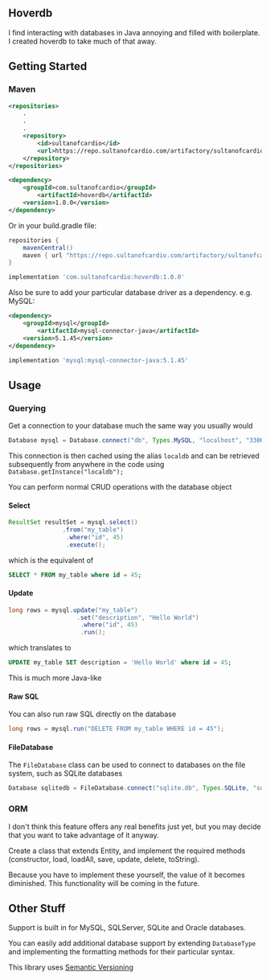 ## Hoverdb

I find interacting with databases in Java annoying and filled with boilerplate. I created hoverdb to take much of that 
away.

## Getting Started

### Maven

```xml
<repositories>
    .
    .
    .
    <repository>
        <id>sultanofcardio</id>
        <url>https://repo.sultanofcardio.com/artifactory/sultanofcardio</url>
    </repository>
</repositories>

<dependency>
    <groupId>com.sultanofcardio</groupId>
        <artifactId>hoverdb</artifactId>
    <version>1.0.0</version>
</dependency>
```
Or in your build.gradle file:
```groovy
repositories {
    mavenCentral()
    maven { url "https://repo.sultanofcardio.com/artifactory/sultanofcardio" }
}

implementation 'com.sultanofcardio:hoverdb:1.0.0'
``` 

Also be sure to add your particular database driver as a dependency. e.g. MySQL:
```xml
<dependency>
    <groupId>mysql</groupId>
        <artifactId>mysql-connector-java</artifactId>
    <version>5.1.45</version>
</dependency>
```
```groovy
implementation 'mysql:mysql-connector-java:5.1.45'
```

## Usage

### Querying

Get a connection to your database much the same way you usually would

```java
Database mysql = Database.connect("db", Types.MySQL, "localhost", "3306", "root", "password", "localdb");
```

This connection is then cached using the alias `localdb` and can be retrieved subsequently from anywhere in the code using `Database.getInstance("localdb");`

You can perform normal CRUD operations with the database object

#### Select
```java
ResultSet resultSet = mysql.select()
			   .from("my_table")
			    .where("id", 45)
			    .execute();
```
which is the equivalent of
```sql
SELECT * FROM my_table where id = 45;
```

#### Update
```java
long rows = mysql.update("my_table")
                   .set("description", "Hello World")
                    .where("id", 45)
                    .run();
```
which translates to
```sql
UPDATE my_table SET description = 'Hello World' where id = 45;
```

This is much more Java-like

#### Raw SQL

You can also run raw SQL directly on the database
```java
long rows = mysql.run("DELETE FROM my_table WHERE id = 45");
```

#### FileDatabase

The `FileDatabase` class can be used to connect to databases on the file system, such as SQLite databases

```java
Database sqlitedb = FileDatabase.connect("sqlite.db", Types.SQLite, "sqlitedb");
```

### ORM

I don't think this feature offers any real benefits just yet, but you may decide that you want to take advantage of it 
anyway.

Create a class that extends Entity, and implement the required methods (constructor, load, loadAll, save, update, 
delete, toString).

Because you have to implement these yourself, the value of it becomes diminished. This functionality will be coming in 
the future.

## Other Stuff

Support is built in for MySQL, SQLServer, SQLite and Oracle databases. 

You can easily add additional database support by extending `DatabaseType` and implementing the formatting methods for 
their particular syntax.

This library uses [Semantic Versioning](http://semver.org/)

